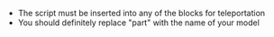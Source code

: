 - The script must be inserted into any of the blocks for teleportation
- You should definitely replace "part" with the name of your model
